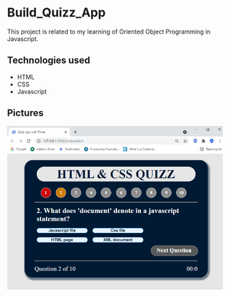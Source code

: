 # Build_Quizz_App
This project is related to my learning of Oriented Object Programming in Javascript. 

## Technologies used

+ HTML
+ CSS
+ Javascript

## Pictures

![](./image/quizzapp.png)






